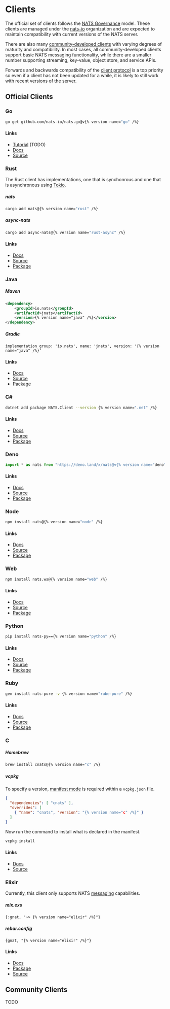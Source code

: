# Clients

The official set of clients follows the [NATS Governance](https://github.com/nats-io/nats-general/blob/main/GOVERNANCE.md) model. These clients are managed under the [nats-io](https://github.com/nats-io) organization and are expected to maintain compatibility with current versions of the NATS server.

There are also many [community-developed clients](#community-clients) with varying degrees of maturity and compatibility. In most cases, all community-developed clients support basic NATS messaging functionality, while there are a smaller number supporting streaming, key-value, object store, and service APIs.

Forwards and backwards compatibility of the [client protocol](/reference/protocols/client) is a top priority so even if a client has not been updated for a while, it is likely to still work with recent versions of the server.

## Official Clients

### Go



```sh
go get github.com/nats-io/nats.go@v{% version name="go" /%}
```

#### Links

- [Tutorial]() (TODO)
- [Docs](https://pkg.go.dev/github.com/nats-io/nats.go)
- [Source](https://github.com/nats-io/nats.go)

### Rust

The Rust client has implementations, one that is synchonrous and one that is asynchronous using [Tokio]().

##### nats

```sh
cargo add nats@{% version name="rust" /%}
```

##### async-nats


```sh
cargo add async-nats@{% version name="rust-async" /%}
```

#### Links

- [Docs](https://docs.rs/nats)
- [Source](https://github.com/nats-io/nats.rs)
- [Package](https://crates.io/crates/nats)

### Java

##### Maven

```xml
<dependency>
    <groupId>io.nats</groupId>
    <artifactId>jnats</artifactId>
    <version>{% version name="java" /%}</version>
</dependency>
```

##### Gradle

```
implementation group: 'io.nats', name: 'jnats', version: '{% version name="java" /%}'
```

#### Links

- [Docs](https://javadoc.io/doc/io.nats/jnats)
- [Source](https://github.com/nats-io/nats.java)
- [Package](https://central.sonatype.com/artifact/io.nats/jnats/2.16.8)

### C#

```sh
dotnet add package NATS.Client --version {% version name=".net" /%}
```

#### Links

- [Docs](http://nats-io.github.io/nats.net/)
- [Source](https://github.com/nats-io/nats.net)
- [Package](https://www.nuget.org/packages/NATS.Client)

### Deno

```ts
import * as nats from "https://deno.land/x/nats@v{% version name="deno" /%}/src/mod.ts";
```

#### Links

- [Docs](https://nats-io.github.io/nats.deno/)
- [Source](https://github.com/nats-io/nats.deno)
- [Package](https://deno.land/x/nats)

### Node

```sh
npm install nats@{% version name="node" /%}
```

#### Links

- [Docs](https://nats-io.github.io/nats.deno/)
- [Source](https://github.com/nats-io/nats.js)
- [Package](https://www.npmjs.com/package/nats.js)

### Web

```sh
npm install nats.ws@{% version name="web" /%}
```

#### Links

- [Docs](https://nats-io.github.io/nats.deno/)
- [Source](https://github.com/nats-io/nats.ws)
- [Package](https://www.npmjs.com/package/nats.ws)

### Python

```sh
pip install nats-py=={% version name="python" /%}
```

#### Links

- [Docs](https://nats-io.github.io/nats.py/)
- [Source](https://github.com/nats-io/nats.py)
- [Package](https://pypi.org/project/nats-py/)

### Ruby

```sh
gem install nats-pure -v {% version name="rube-pure" /%}
```

#### Links

- [Docs](https://www.rubydoc.info/gems/nats-pure)
- [Source](https://github.com/nats-io/nats-pure.rb)
- [Package](https://rubygems.org/gems/nats-pure)

### C

##### Homebrew

```sh
brew install cnats@{% version name="c" /%}
```

##### vcpkg

To specify a version, [manifest mode](https://learn.microsoft.com/en-us/vcpkg/users/manifests) is required within a `vcpkg.json` file.

```json
{
  "dependencies": [ "cnats" ],
  "overrides": [
    { "name": "cnats", "version": "{% version name="c" /%}" }
  ]
}
```

Now run the command to install what is declared in the manifest.

```sh
vcpkg install
```

#### Links

- [Docs](http://nats-io.github.io/nats.c)
- [Source](https://github.com/nats-io/nats.c)

### Elixir

Currently, this client only supports NATS [messaging](/developers/messaging) capabilities.

##### mix.exs

```
{:gnat, "~> {% version name="elixir" /%}"}
```

##### rebar.config

```
{gnat, "{% version name="elixir" /%}"}
```

#### Links

- [Docs](https://hex.pm/packages/gnat)
- [Package](https://hex.pm/packages/gnat)
- [Source](https://github.com/nats-io/nats.ex)

## Community Clients

TODO
